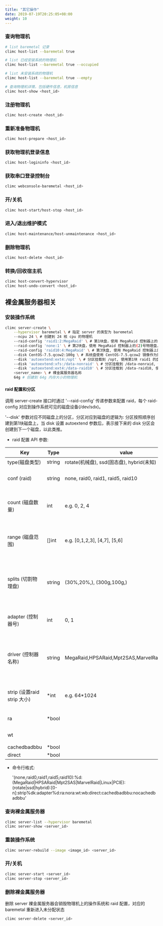 ```yaml
---
title: "其它操作"
date: 2019-07-19T20:25:05+08:00
weight: 10
---
```


### 查询物理机

```bash
# list baremetal 记录
climc host-list --baremetal true

# list 已经安装系统的物理机
climc host-list --baremetal true --occupied

# list 未安装系统的物理机
climc host-list --baremetal true --empty

# 查询物理机详情，包括硬件信息，机房信息
climc host-show <host_id>
```

### 注册物理机

```bash
climc host-create <host_id>
```

### 重新准备物理机

```bash
climc host-prepare <host_id>
```

### 获取物理机登录信息

```bash
climc host-logininfo <host_id>
```

### 获取串口登录控制台

```bash
climc webconsole-baremetal <host_id>
```

### 开/关机

```bash
climc host-start/host-stop <host_id>
```

### 进入/退出维护模式

```bash
climc host-maintenance/host-unmaintenance <host_id>
```

### 删除物理机

```bash
climc host-delete <host_id>
```

### 转换/回收宿主机

```bash
climc host-convert-hypervisor
climc host-undo-convert <host_id>
```

## 裸金属服务器相关

### 安装操作系统

```bash
climc server-create \
    --hypervisor baremetal \ # 指定 server 的类型为 baremetal
    --ncpu 24 \ # 创建到 24 核 cpu 的物理机
    --raid-config 'raid1:2:MegaRaid' \ # 第1块盘，使用 MegaRaid 控制器上的(0-1)号两块物理盘做 raid1
    --raid-config 'none:1' \ # 第2块盘，使用 MegaRaid 控制器上的(2)号物理盘，不做 raid
    --raid-config 'raid10:4:MegaRaid' \ # 第3快盘, 使用 MegaRaid 控制器上的(3-6)号四块物理盘做raid10
    --disk CentOS-7.5.qcow2:100g \ # 系统盘使用 CentOS-7.5.qcow2 镜像作为操作系统，大小为 100g，使用第1块 raid1 的盘
    --disk 'autoextend:ext4:/opt' \ # 分区挂载到 /opt, 使用第1块 raid1 的盘，文件系统为 ext4, 大小为(第一块盘总大小 - 该盘其他分区的大小(100g))
    --disk 'autoextend:xfs:/data-nonraid' \ # 分区挂载到 /data-nonraid, 使用第2块没做 raid 的盘, 文件系统为 xfs，使用所有空间
    --disk 'autoextend:ext4:/data-raid10' \ # 分区挂载到 /data-raid10, 使用第3块 raid10 的盘，文件系统为 ext4, 使用所有空间
    <server_name> \ # 裸金属服务器名称
    64g # 创建到 64g 内存大小的物理机
```

#### raid 配置和分区

调用 server-create 接口时通过 '--raid-config' 传递参数来配置 raid，每个 raid-config 对应到操作系统可见的磁盘设备(/dev/sdx)。

'--disk' 参数对应不同磁盘上的分区，分区对应到磁盘的逻辑为: 分区按照顺序创建到第1块磁盘上，当 disk 设置 autoextend 参数后，表示接下来的 disk 分区会创建到下一个磁盘，以此类推。

- raid 配置 API 参数:

| Key                          | Type   | value                                           | 解释                                 |
|------------------------------|--------|-------------------------------------------------|--------------------------------------|
| type(磁盘类型)               | string | rotate(机械盘), ssd(固态盘), hybrid(未知)       | -                                    |
| conf (raid)                  | string | none, raid0, raid1, raid5, raid10               | 做raid几或者不做                     |
| count (磁盘数量)             | int    | e.g. 0, 2, 4                                    | 小于等于物理机实际的盘数             |
| range (磁盘范围)             | []int  | e.g. [0,1,2,3], [4,7], [5,6]                    | 物理磁盘在控制器上的索引号           |
| splits (切割物理盘)          | string | (30%,20%,), (300g,100g,)                        | 做好 raid 的物理盘再切割为多块物理盘 |
| adapter (控制器号)           | int    | 0, 1                                            | 对应driver的 Adapter 控制器          |
| driver  (控制器名称)         | string | MegaRaid,HPSARaid,Mpt2SAS,MarvelRaid,Linux,PCIE | 1台物理机上有多个控制器时用于选择盘  |
| strip  (设置raid strip 大小) | *int   | e.g. 64*1024                                    | 设置strip size, 可选                 |
| ra                           | *bool  |                                                 | 设置读模式                           |
| wt                           |        |                                                 | 设置写模式                           |
| cachedbadbbu                 | *bool  |                                                 |                                      |
| direct                       | *bool  |                                                 |                                      |

- 命令行格式:

    '(none,raid0,raid1,raid5,raid10):%d:(MegaRaid|HPSARaid|Mpt2SAS|MarvelRaid|Linux|PCIE):(rotate|ssd|hybrid):[0-n]:strip%dk:adapter%d:ra:nora:wt:wb:direct:cachedbadbbu:nocachedbadbbu'

### 查询裸金属服务器

```bash
climc server-list --hypervisor baremetal
climc server-show <server_id>
```

### 重装操作系统

```bash
climc server-rebuild --image <image_id> <server_id>
```

### 开/关机

```bash
climc server-start <server_id>
climc server-stop <server_id>
```

### 删除裸金属服务器

删除 server 裸金属服务器会销毁物理机上的操作系统和 raid 配置，对应的 baremetal 重新进入未分配状态

```bash
climc server-delete <server_id>
```
